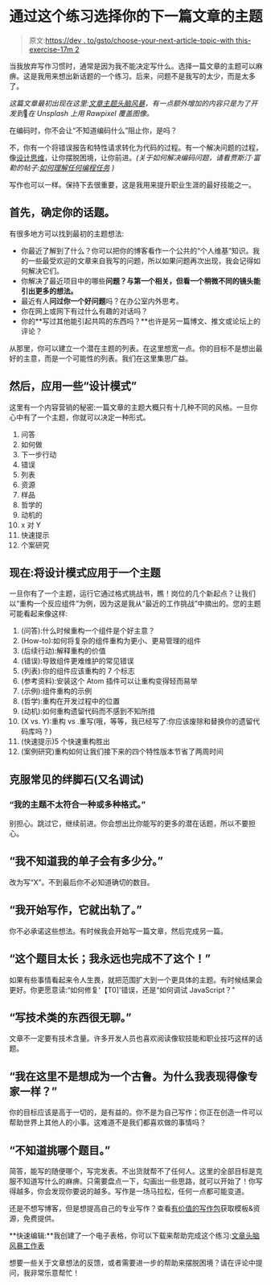 # 通过这个练习选择你的下一篇文章的主题

> 原文:[https://dev . to/gsto/choose-your-next-article-topic-with this-exercise-17m 2](https://dev.to/gsto/choose-your-next-article-topic-with-this-exercise-17m2)

当我放弃写作习惯时，通常是因为我不能决定写什么。选择一篇文章的主题可以麻痹。这是我用来想出新话题的一个练习。后来，问题不是我写的太少，而是太多了。

*这篇文章最初出现在这里:[文章主题头脑风暴](https://glennstovall.com/article-topic-brainstorm/)，有一点额外增加的内容只是为了开发到*🙂*在 Unsplash 上用 Rawpixel 覆盖图像。*

在编码时，你不会让“不知道编码什么”阻止你，是吗？

不，你有一个将错误报告和特性请求转化为代码的过程。有一个解决问题的过程，像[设计思维](https://glennstovall.com/design-your-marketing/)，让你摆脱困境，让你前进。*(关于如何解决编码问题，请看贾斯汀·富勒的帖子:[如何理解任何编程任务](https://medium.freecodecamp.org/how-to-understand-any-programming-task-aea41eabe66e) )*

写作也可以一样。保持下去很重要，这是我用来提升职业生涯的最好技能之一。

## [](#first-identify-your-topics)首先，确定你的话题。

有很多地方可以找到最初的主题想法:

*   你最近了解到了什么？你可以把你的博客看作一个公共的“个人维基”知识。我的一些最受欢迎的文章来自我写的问题，所以如果问题再次出现，我会记得如何解决它们。
*   你解决了最近项目中的哪些**问题？与第一个相关，但看一个稍微不同的镜头能引出更多的想法。**
*   最近有人**问过你一个好问题**吗？在办公室内外思考。
*   你在网上或网下有过什么有趣的对话吗？
*   你的**写过其他能引起共鸣的东西吗？**也许是另一篇博文、推文或论坛上的评论？

从那里，你可以建立一个潜在主题的列表。在这里想宽一点。你的目标不是想出最好的主意，而是一个可能性的列表。我们在这里集思广益。

## [](#then-apply-some-design-patterns)然后，应用一些“设计模式”

这里有一个内容营销的秘密:一篇文章的主题大概只有十几种不同的风格。一旦你心中有了一个主题，你就可以决定一种形式。

1.  问答
2.  如何做
3.  下一步行动
4.  错误
5.  列表
6.  资源
7.  样品
8.  哲学的
9.  动机的
10.  x 对 Y
11.  快速提示
12.  个案研究

## [](#now-apply-the-design-patterns-to-a-topic)现在:将设计模式应用于一个主题

一旦你有了一个主题，运行它通过格式挑战书，瞧！岗位的几个新起点？让我们以“重构一个反应组件”为例，因为这是我从“最近的工作挑战”中摘出的。您的主题可能看起来像这样:

1.  (问答):什么时候重构一个组件是个好主意？
2.  (How-to):如何将复杂的组件重构为更小、更易管理的组件
3.  (后续行动):解释重构的价值
4.  (错误):导致组件更难维护的常见错误
5.  (列表):你的组件应该重构的 7 个标志
6.  (参考资料):安装这个 Atom 插件可以让重构变得轻而易举
7.  (示例):组件重构的示例
8.  (哲学):重构在开发过程中的位置
9.  (动机):如何重构遗留代码而不感到不知所措
10.  (X vs. Y):重构 vs .重写(哦，等等，我已经写了:你应该废除和替换你的遗留代码库吗？)
11.  (快速提示)5 个快速重构胜出
12.  (案例研究)重构如何让我们接下来的四个特性版本节省了两周时间

## [](#overcoming-common-stumbling-blocks-aka-debugging)克服常见的绊脚石(又名调试)

### [](#my-topic-doesnt-mesh-well-with-one-or-more-of-the-formats)“我的主题不太符合一种或多种格式。”

别担心。跳过它，继续前进。你会想出比你能写的更多的潜在话题，所以不要担心。

## [](#i-dont-know-how-many-points-my-list-will-have)“我不知道我的单子会有多少分。”

改为写“X”。不到最后你不必知道确切的数目。

## [](#i-started-writing-and-it-went-off-the-rails)“我开始写作，它就出轨了。”

你不必承诺这些想法。有时候我会开始写一篇文章，然后完成另一篇。

## [](#this-topic-is-too-long-ill-never-finish-this)“这个题目太长；我永远也完成不了这个！”

如果有些事情看起来令人生畏，就把范围扩大到一个更具体的主题。有时候结果会更好。你更愿意读:“如何修复'【T0]'错误，还是“如何调试 JavaScript？"

## [](#writing-about-technical-stuff-is-boring)“写技术类的东西很无聊。”

文章不一定要有技术含量。许多开发人员也喜欢阅读像软技能和职业技巧这样的话题。

## [](#im-not-trying-to-be-a-guru-here-why-am-i-acting-like-im-the-expert)“我在这里不是想成为一个古鲁。为什么我表现得像专家一样？”

你的目标应该是高于一切的，是有益的。你不是为自己写作；你正在创造一件可以帮助世界上其他人的小事。这难道不是我们都喜欢做的事情吗？

## [](#i-dont-know-which-topic-to-pick)“不知道挑哪个题目。”

简答，能写的随便哪个，写完发表。不出货就帮不了任何人。这里的全部目标是克服不知道写什么的麻痹。只需要盘点一下，勾画出一些思路，就可以开始了！你写得越多，你会发现你要说的越多。写作是一场马拉松，任何一点都可能变道。

还是不想写博客，但是想提高自己的专业写作？查看[有价值的写作包](https://glennstovall.com/valuable-writing-package/)获取模板&资源，免费提供。

**快速编辑:**我创建了一个电子表格，你可以下载来帮助完成这个练习:[文章头脑风暴工作表](https://glennstovall.com/article-brainstorm-worksheet/)

想要一些关于文章想法的反馈，或者需要进一步的帮助来摆脱困境？请在评论中提问，我非常乐意帮忙！
